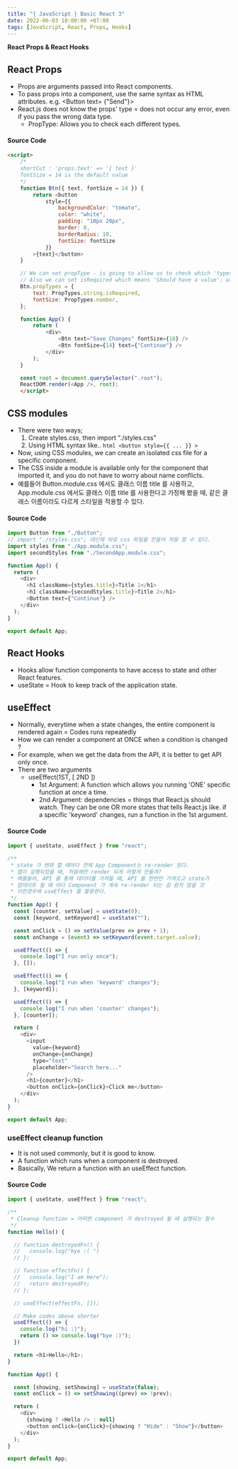 ```yaml
---
title: "{ JavaScript } Basic React 3"
date: 2022-06-03 18:00:00 +07:00
tags: [JavaScript, React, Props, Hooks]
---
```


**React Props & React Hooks**

## React Props
- Props are arguments passed into React components.
- To pass props into a component, use the same syntax as HTML attributes. e.g. <Button text= {"Send"}>
- React.js does not know the props' type = does not occur any error, even if you pass the wrong data type.
    - PropType: Allows you to check each different types.

#### Source Code
```html
<script>
    /*
    shortCut : 'props.text' => '{ text }'
    fontSize = 14 is the default value
    */
    function Btn({ text, fontSize = 14 }) {
        return <button
            style={{
                backgroundColor: "tomato",
                color: "white",
                padding: "10px 20px",
                border: 0,
                borderRadius: 10,
                fontSize: fontSize
            }}
        >{text}</button>
    }

    // We can set propType - is going to allow us to check which 'types' of data should be received as props
    // Also we can set isRequired which means 'Should have a value'; without a value will show an warning message
    Btn.propTypes = {
        text: PropTypes.string.isRequired,
        fontSize: PropTypes.number,
    };

    function App() {
        return (
            <div>
                <Btn text="Save Changes" fontSize={18} />
                <Btn fontSize={14} text={"Continue"} />
            </div>
        );
    }

    const root = document.querySelector(".root");
    ReactDOM.render(<App />, root);
    </script>
```

## CSS modules

- There were two ways;
    1. Create styles.css, then import "./styles.css"
    2. Using HTML syntax like..  ```html <button style={{ ... }} > ```
- Now, using CSS modules, we can create an isolated css file for a specific component.
- The CSS inside a module is available only for the component that imported it, and you do not have to worry about name conflicts.
- 예를들어 Button.module.css 에서도 클래스 이름 title 를 사용하고, App.module.css 에서도 클래스 이름 title 를 사용한다고 가정해 봤을 때, 같은 클래스 이름이라도 다르게 스타일을 적용할 수 있다.

#### Source Code
```javascript
import Button from "./Button";
// import "./styles.css"; 대신에 따로 css 파일을 만들어 적용 할 수 있다.
import styles from "./App.module.css";
import secondStyles from "./SecondApp.module.css";

function App() {
  return (
    <div>
      <h1 className={styles.title}>Title 1</h1>
      <h1 className={secondStyles.title}>Title 2</h1>
      <Button text={"Continue"} />
    </div>
  );
}

export default App;

```

## React Hooks
- Hooks allow function components to have access to state and other React features. 
- useState = Hook to keep track of the application state.

## useEffect

- Normally, everytime when a state changes, the entire component is rendered again = Codes runs repeatedly
- How we can render a component at ONCE when a condition is changed ?
- For example, when we get the data from the API, it is better to get API only once.
- There are two arguments
    - useEffect(1ST, [ 2ND ])
        - 1st Argument: A function which allows you running 'ONE' specific function at once a time.
        - 2nd Argument: dependencies = things that React.js should watch. They can be one OR more states that tells React.js like. if a specific 'keyword' changes, run a function in the 1st argument.

#### Source Code

```javascript
import { useState, useEffect } from "react";

/**
 * state 가 변화 할 때마다 전체 App Component는 re-render 된다.
 * 앱이 실행되었을 때, 처음에만 render 되게 어떻게 만들까?
 * 예를들어, API 를 통해 데이터를 가져올 때, API 를 한번만 가져오고 state가
 * 업데이트 될 때 마다 Component 가 계속 re-render 되는 걸 원치 않을 것
 * 이런경우에 useEffect 를 활용한다.
 */
function App() {
  const [counter, setValue] = useState(0);
  const [keyword, setKeyword] = useState("");

  const onClick = () => setValue(prev => prev + 1);
  const onChange = (event) => setKeyword(event.target.value);

  useEffect(() => {
    console.log("I run only once");
  }, []);

  useEffect(() => {
    console.log("I run when 'keyword' changes");
  }, [keyword]);

  useEffect(() => {
    console.log("I run when 'counter' changes");
  }, [counter]);

  return (
    <div>
      <input
        value={keyword}
        onChange={onChange}
        type="text"
        placeholder="Search here..."
      />
      <h1>{counter}</h1>
      <button onClick={onClick}>Click me</button>
    </div>
  );
}

export default App;
```

### useEffect cleanup function
  - It is not used commonly, but it is good to know.
  - A function which runs when a component is destroyed.
  - Basically, We return a function with an useEffect function. 

#### Source Code

```javascript
import { useState, useEffect } from "react";

/**
 * Cleanup function = 어떠한 component 가 destroyed 될 때 실행되는 함수
 */
function Hello() {

  // function destroyedFn() {
  //   console.log("bye :( ")
  // };

  // function effectFn() {
  //   console.log("I am Here");
  //   return destroyedFn;
  // };

  // useEffect(effectFn, []);

  // Make codes above shorter
  useEffect(() => {
    console.log("hi :)");
    return () => console.log("bye :)");
  })

  return <h1>Hello</h1>;
}

function App() {

  const [showing, setShowing] = useState(false);
  const onClick = () => setShowing((prev) => !prev);

  return (
    <div>
      {showing ? <Hello /> : null}
      <button onClick={onClick}>{showing ? "Hide" : "Show"}</button>
    </div>
  );
}

export default App;
```